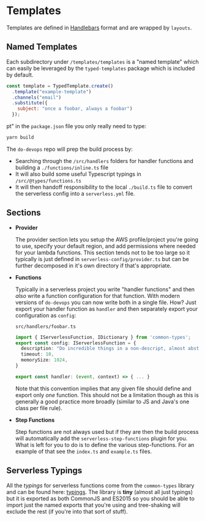 # Templates

Templates are defined in [Handlebars](https://handlebarsjs.com/) format and are wrapped by `layouts`.

## Named Templates

Each subdirectory under `/templates/templates` is a "named template" which can easily be leveraged
by the `typed-templates` package which is included by default.

```js
const template = TypedTemplate.create()
  .template("example-template")
  .channels("email")
  .substitute({
    subject: "once a foobar, always a foobar")
  });
```
pt" in the `package.json` file you only really need to type:

```sh
yarn build
```

The `do-devops` repo will prep the build process by:

- Searching through the `/src/handlers` folders for handler functions and building a `./functions/inline.ts` file
- It will also build some useful Typescript typings in `/src/@types/functions.ts`
- It will then handoff responsibility to the local `./build.ts` file to convert the serverless config into a `serverless.yml` file.

## Sections

- **Provider**

  The provider section lets you setup the AWS profile/project you're going to use, specify your default region, and add permissions where needed for your lambda functions. This section tends not to be too large so it typically is just defined in `serverless-config/provider.ts` but can be further decomposed in it's own directory if that's appropriate.

- **Functions**

  Typically in a serverless project you write "handler functions" and then _also_ write a function configuration for that function. With modern versions of `do-devops` you can now write both in a single file. How? Just export your handler function as `handler` and then separately export your configuration as `config`:

  `src/handlers/foobar.ts`

  ```typescript
  import { IServerlessFunction, IDictionary } from 'common-types';
  export const config: IServerlessFunction = {
    description: "Do incredible things in a non-descript, almost abstract way",
    timeout: 10,
    memorySize: 1024,
  }

  export const handler: (event, context) => { ... }
  ```

  Note that this convention implies that any given file should define and export only _one_ function. This should not be a limitation though as this is generally a good practice more broadly (similar to JS and Java's one class per file rule).

- **Step Functions**

  Step functions are not always used but if they are then the build process will automatically add the `serverless-step-functions` plugin for you. What is left for you to do is to define the various step-functions. For an example of that see the `index.ts` and `example.ts` files.

## Serverless Typings

All the _typings_ for serverless functions come from the `common-types` library and can be found here: [typings](https://github.com/lifegadget/common-types/blob/master/src/serverless.ts). The library is **tiny** (almost all just typings) but it is exported as both CommonJS and ES2015 so you should be able to import just the named exports that you're using and tree-shaking will exclude the rest (if you're into that sort of stuff).
